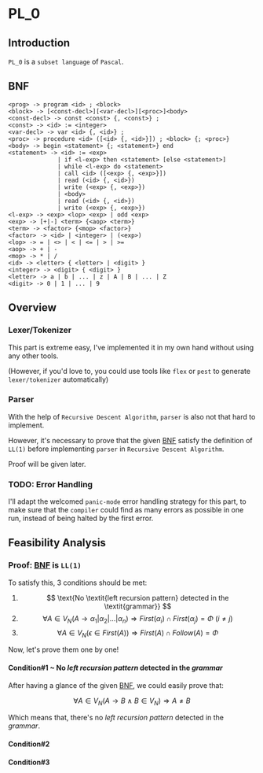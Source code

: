 # PL_0

## Introduction

`PL_0` is a `subset language` of `Pascal`.

## BNF

```bnf
<prog> -> program <id> ; <block>
<block> -> [<const-decl>][<var-decl>][<proc>]<body>
<const-decl> -> const <const> {, <const>} ;
<const> -> <id> := <integer>
<var-decl> -> var <id> {, <id>} ;
<proc> -> procedure <id> ([<id> {, <id>}]) ; <block> {; <proc>}
<body> -> begin <statement> {; <statement>} end
<statement> -> <id> := <exp>
              | if <l-exp> then <statement> [else <statement>]
              | while <l-exp> do <statement>
              | call <id> ([<exp> {, <exp>}])
              | read (<id> {, <id>})
              | write (<exp> {, <exp>})
              | <body>
              | read (<id> {, <id>})
              | write (<exp> {, <exp>})
<l-exp> -> <exp> <lop> <exp> | odd <exp>
<exp> -> [+|-] <term> {<aop> <term>}
<term> -> <factor> {<mop> <factor>}
<factor> -> <id> | <integer> | (<exp>)
<lop> -> = | <> | < | <= | > | >=
<aop> -> + | -
<mop> -> * | /
<id> -> <letter> { <letter> | <digit> }
<integer> -> <digit> { <digit> }
<letter> -> a | b | ... | z | A | B | ... | Z
<digit> -> 0 | 1 | ... | 9
```

## Overview

### Lexer/Tokenizer

This part is extreme easy, I've implemented it in my own hand without using any other tools.

(However, if you'd love to, you could use tools like `flex` or `pest` to generate `lexer/tokenizer` automatically)

### Parser

With the help of `Recursive Descent Algorithm`, `parser` is also not that hard to implement.

However, it's necessary to prove that the given [BNF](#bnf) satisfy the definition of `LL(1)` before implementing `parser` in `Recursive Descent Algorithm`.

Proof will be given later.

### TODO: Error Handling

I'll adapt the welcomed `panic-mode` error handling strategy for this part, to make sure that the `compiler` could find as many errors as possible in one run, instead of being halted by the first error.

## Feasibility Analysis

### Proof: [BNF](#bnf) is `LL(1)`

To satisfy this, 3 conditions should be met:

1. $$ \text{No \textit{left recursion pattern} detected in the \textit{grammar}} $$
2. $$ \forall A \in V_N (A \rightarrow \alpha_1 | \alpha_2 | \dots | \alpha_n) \Rightarrow First(\alpha_i) \cap First(\alpha_j) = \Phi ~ (i \ne j) $$
3. $$ \forall A \in V_N (\epsilon \in First(A)) \Rightarrow First(A) \cap Follow(A) = \Phi $$

Now, let's prove them one by one!

#### Condition#1 ~ No _left recursion pattern_ detected in the _grammar_

After having a glance of the given [BNF](#bnf), we could easily prove that:

$$
\forall A \in V_N (A \rightarrow B ~\wedge~ B \in V_N ) \Rightarrow A \ne B
$$

Which means that, there's no _left recursion pattern_ detected in the _grammar_.

#### Condition#2

#### Condition#3
